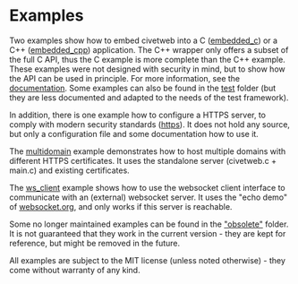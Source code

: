 
Examples
=====

Two examples show how to embed civetweb into a C ([embedded_c](https://github.com/civetweb/civetweb/tree/master/examples/embedded_c)) or a C++ ([embedded_cpp](https://github.com/civetweb/civetweb/tree/master/examples/embedded_cpp)) application.
The C++ wrapper only offers a subset of the full C API, thus the C example is more complete than the C++ example. These examples were not designed with security in mind, but to show how the API can be used in principle. For more information, see the [documentation](https://github.com/civetweb/civetweb/tree/master/docs). Some examples can also be found in the [test](https://github.com/civetweb/civetweb/tree/master/test) folder (but they are less documented and adapted to the needs of the test framework).

In addition, there is one example how to configure a HTTPS server, to comply with modern security standards ([https](https://github.com/civetweb/civetweb/tree/master/examples/https)). It does not hold any source, but only a configuration file and some documentation how to use it.

The [multidomain](https://github.com/civetweb/civetweb/tree/master/examples/multidomain) example demonstrates how to host multiple domains with different HTTPS certificates. It uses the standalone server (civetweb.c + main.c) and existing certificates.

The [ws_client](https://github.com/civetweb/civetweb/tree/master/examples/ws_client) example shows how to use the websocket client interface to communicate with an (external) websocket server. It uses the "echo demo" of [websocket.org](http://websocket.org/echo.html), and only works if this server is reachable.

Some no longer maintained examples can be found in the ["obsolete"](https://github.com/civetweb/civetweb/tree/master/examples/_obsolete) folder. It is not guaranteed that they work in the current version - they are kept for reference, but might be removed in the future.

All examples are subject to the MIT license (unless noted otherwise) - they come without warranty of any kind.

